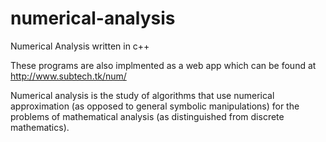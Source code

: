 # numerical-analysis
Numerical Analysis written in c++

These programs are also implmented as a web app which can be found at http://www.subtech.tk/num/

Numerical analysis is the study of algorithms that use numerical approximation (as opposed to general symbolic manipulations) for the problems of mathematical analysis (as distinguished from discrete mathematics).
